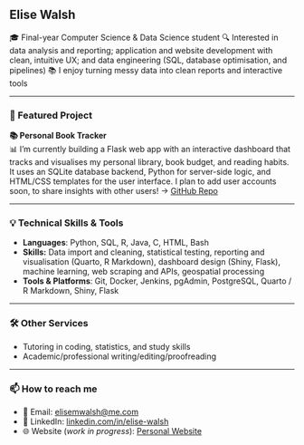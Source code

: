 ## Elise Walsh

🎓 Final-year Computer Science & Data Science student
🔍 Interested in data analysis and reporting; application and website development with clean, intuitive UX; and data engineering (SQL, database optimisation, and pipelines)
📚 I enjoy turning messy data into clean reports and interactive tools

---

### 📌 Featured Project  
**📚 Personal Book Tracker**  
📊 I’m currently building a Flask web app with an interactive dashboard that tracks and visualises my personal library, book budget, and reading habits. It uses an SQLite database backend, Python for server-side logic, and HTML/CSS templates for the user interface. I plan to add user accounts soon, to share insights with other users!
→ [GitHub Repo](https://github.com/elisew-code/book-tracker)

---

### 💡 Technical Skills & Tools  
- **Languages**: Python, SQL, R, Java, C, HTML, Bash
- **Skills:** Data import and cleaning, statistical testing, reporting and visualisation (Quarto, R Markdown), dashboard design (Shiny, Flask), machine learning, web scraping and APIs, geospatial processing
- **Tools & Platforms**: Git, Docker, Jenkins, pgAdmin, PostgreSQL, Quarto / R Markdown, Shiny, Flask

---

### 🛠️ Other Services
- Tutoring in coding, statistics, and study skills
- Academic/professional writing/editing/proofreading

---

### 📫 How to reach me  
- 📧 Email: elisemwalsh@me.com  
- 💼 LinkedIn: [linkedin.com/in/elise-walsh](https://linkedin.com/in/elise-walsh)
- 🌐 Website (*work in progress*): [Personal Website](https://elisemwalsh.com)

